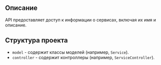 ## Описание

API предоставляет доступ к информации о сервисах, включая их имя и описание.

## Структура проекта

- `model` - содержит классы моделей (например, `Service`).
- `controller` - содержит контроллеры (например, `ServiceController`).